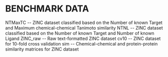 # BENCHMARK DATA
NTMaxTC -- ZINC dataset classified based on the Number of known Target and Maximum chemical-chemical Tanimoto similarity
NTNL -- ZINC dataset classified based on the Number of known Target and Number of known Ligand
ZINC_raw -- Raw text-formatted ZINC dataset
cv10 -- ZINC dataset for 10-fold cross validation
sim -- Chemical-chemical and protein-protein similarity matrices for ZINC dataset

